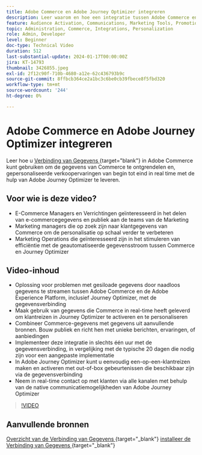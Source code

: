 ```yaml
---
title: Adobe Commerce en Adobe Journey Optimizer integreren
description: Leer waarom en hoe een integratie tussen Adobe Commerce en Adobe Journey Optimizer kan worden geïmplementeerd.
feature: Audience Activation, Communications, Marketing Tools, Promotions/Events
topic: Administration, Commerce, Integrations, Personalization
role: Admin, Developer
level: Beginner
doc-type: Technical Video
duration: 512
last-substantial-update: 2024-01-17T00:00:00Z
jira: KT-14793
thumbnail: 3426855.jpeg
exl-id: 2f12c90f-710b-4680-a12e-62c436793b9c
source-git-commit: 8ffbcb364ce2a1bc3c6be0cb39fbece8f5fbd320
workflow-type: tm+mt
source-wordcount: '244'
ht-degree: 0%

---
```


# Adobe Commerce en Adobe Journey Optimizer integreren

Leer hoe u [ Verbinding van Gegevens ](https://experienceleague.adobe.com/docs/commerce-merchant-services/data-connection/overview.html?lang=nl-NL) {target="blank"} in Adobe Commerce kunt gebruiken om de gegevens van Commerce te ontgrendelen en, gepersonaliseerde verkoopervaringen van begin tot eind in real time met de hulp van Adobe Journey Optimizer te leveren.

## Voor wie is deze video?

- E-Commerce Managers en Verrichtingen geïnteresseerd in het delen van e-commercegegevens en publiek aan de teams van de Marketing
- Marketing managers die op zoek zijn naar klantgegevens van Commerce om de personalisatie op schaal verder te verbeteren
- Marketing Operations die geïnteresseerd zijn in het stimuleren van efficiëntie met de geautomatiseerde gegevensstroom tussen Commerce en Journey Optimizer

## Video-inhoud

- Oplossing voor problemen met gesiloade gegevens door naadloos gegevens te streamen tussen Adobe Commerce en de Adobe Experience Platform, inclusief Journey Optimizer, met de gegevensverbinding
- Maak gebruik van gegevens die Commerce in real-time heeft geleverd om klantreizen in Journey Optimizer te activeren en te personaliseren
- Combineer Commerce-gegevens met gegevens uit aanvullende bronnen. Bouw publiek en richt hen met unieke berichten, ervaringen, of aanbiedingen
- Implementeer deze integratie in slechts één uur met de gegevensverbinding, in vergelijking met de typische 20 dagen die nodig zijn voor een aangepaste implementatie
- In Adobe Journey Optimizer kunt u eenvoudig een-op-een-klantreizen maken en activeren met out-of-box gebeurtenissen die beschikbaar zijn via de gegevensverbinding
- Neem in real-time contact op met klanten via alle kanalen met behulp van de native communicatiemogelijkheden van Adobe Journey Optimizer

>[!VIDEO](https://video.tv.adobe.com/v/3426855/?learn=on)

## Aanvullende bronnen

[ Overzicht van de Verbinding van Gegevens ](https://experienceleague.adobe.com/docs/commerce-merchant-services/data-connection/overview.html?lang=nl-NL){target="_blank"} 
[ installeer de Verbinding van Gegevens ](https://experienceleague.adobe.com/docs/commerce-merchant-services/data-connection/fundamentals/install.html?lang=nl-NL){target="_blank"} 
